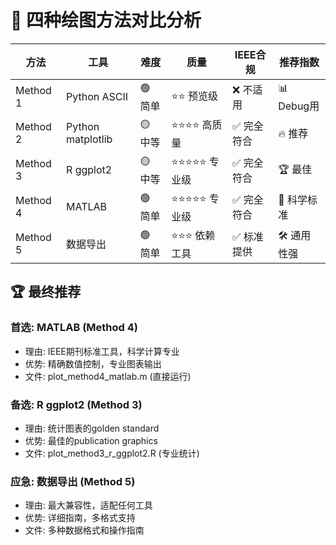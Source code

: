 
# 🎨 四种绘图方法对比分析

| 方法 | 工具 | 难度 | 质量 | IEEE合规 | 推荐指数 |
|------|------|------|------|----------|----------|
| Method 1 | Python ASCII | 🟢 简单 | ⭐⭐ 预览级 | ❌ 不适用 | 📊 Debug用 |
| Method 2 | Python matplotlib | 🟡 中等 | ⭐⭐⭐⭐ 高质量 | ✅ 完全符合 | 🔥 推荐 |
| Method 3 | R ggplot2 | 🟡 中等 | ⭐⭐⭐⭐⭐ 专业级 | ✅ 完全符合 | 🏆 最佳 |
| Method 4 | MATLAB | 🟢 简单 | ⭐⭐⭐⭐⭐ 专业级 | ✅ 完全符合 | 🔬 科学标准 |
| Method 5 | 数据导出 | 🟢 简单 | ⭐⭐⭐ 依赖工具 | ✅ 标准提供 | 🛠️ 通用性强 |

## 🏆 最终推荐

### 首选: MATLAB (Method 4)
- 理由: IEEE期刊标准工具，科学计算专业
- 优势: 精确数值控制，专业图表输出
- 文件: plot_method4_matlab.m (直接运行)

### 备选: R ggplot2 (Method 3)  
- 理由: 统计图表的golden standard
- 优势: 最佳的publication graphics
- 文件: plot_method3_r_ggplot2.R (专业统计)

### 应急: 数据导出 (Method 5)
- 理由: 最大兼容性，适配任何工具
- 优势: 详细指南，多格式支持
- 文件: 多种数据格式和操作指南
